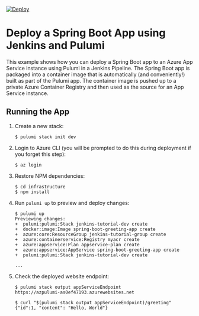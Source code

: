 [![Deploy](https://get.pulumi.com/new/button.svg)](https://app.pulumi.com/new)

# Deploy a Spring Boot App using Jenkins and Pulumi

This example shows how you can deploy a Spring Boot app to an Azure App Service instance using Pulumi in a Jenkins Pipeline. The Spring Boot app is packaged into a container image that is automatically (and conveniently!) built as part of the Pulumi app. The container image is pushed up to a private Azure Container Registry and then used as the source for an App Service instance.

## Running the App

1.  Create a new stack:

    ```
    $ pulumi stack init dev
    ```

1.  Login to Azure CLI (you will be prompted to do this during deployment if you forget this step):

    ```
    $ az login
    ```

1.  Restore NPM dependencies:

    ```
    $ cd infrastructure
    $ npm install
    ```

1.  Run `pulumi up` to preview and deploy changes:

    ``` 
    $ pulumi up
    Previewing changes:
    +  pulumi:pulumi:Stack jenkins-tutorial-dev create 
    +  docker:image:Image spring-boot-greeting-app create 
    +  azure:core:ResourceGroup jenkins-tutorial-group create 
    +  azure:containerservice:Registry myacr create 
    +  azure:appservice:Plan appservice-plan create 
    +  azure:appservice:AppService spring-boot-greeting-app create 
    +  pulumi:pulumi:Stack jenkins-tutorial-dev create 

    ...
    ```

1.  Check the deployed website endpoint:

    ```
    $ pulumi stack output appServiceEndpoint
    https://azpulumi-as0ef47193.azurewebsites.net

    $ curl "$(pulumi stack output appServiceEndpoint)/greeting"
    {"id":1, "content": "Hello, World"}
    ```

